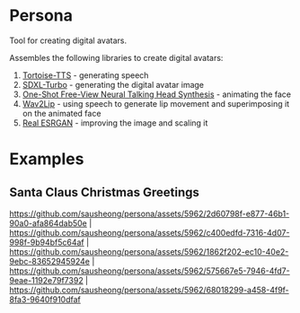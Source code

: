 # Persona

Tool for creating digital avatars.

Assembles the following libraries to create digital avatars:
1. [Tortoise-TTS](https://github.com/neonbjb/tortoise-tts) - generating speech
2. [SDXL-Turbo](https://huggingface.co/stabilityai/sdxl-turbo) - generating the digital avatar image
3. [One-Shot Free-View Neural Talking Head Synthesis](https://github.com/zhanglonghao1992/One-Shot_Free-View_Neural_Talking_Head_Synthesis) - animating the face
4. [Wav2Lip](https://github.com/Rudrabha/Wav2Lip) - using speech to generate lip movement and superimposing it on the animated face
5. [Real ESRGAN](https://github.com/ai-forever/Real-ESRGAN) - improving the image and scaling it

# Examples

## Santa Claus Christmas Greetings
https://github.com/sausheong/persona/assets/5962/2d60798f-e877-46b1-90a0-afa864dab50e | https://github.com/sausheong/persona/assets/5962/c400edfd-7316-4d07-998f-9b94bf5c64af | https://github.com/sausheong/persona/assets/5962/1862f202-ec10-40e2-9ebc-83652945924e | https://github.com/sausheong/persona/assets/5962/575667e5-7946-4fd7-9eae-1192e79f7392 | https://github.com/sausheong/persona/assets/5962/68018299-a458-4f9f-8fa3-9640f910dfaf

